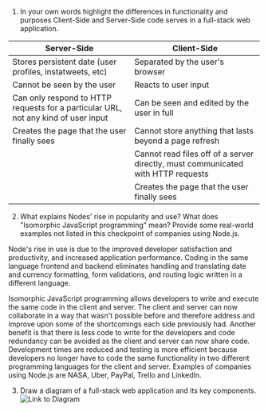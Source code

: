 1. In your own words highlight the differences in functionality and purposes Client-Side and Server-Side code serves in a full-stack web application.

| Server-Side                                                                        | Client-Side                                                                      |
|------------------------------------------------------------------------------------|----------------------------------------------------------------------------------|
| Stores persistent date (user profiles, instatweets, etc)                           | Separated by the user's browser                                                  |
| Cannot be seen by the user                                                         | Reacts to user input                                                             |
| Can only respond to HTTP requests for a particular URL, not any kind of user input | Can be seen and edited by the user in full                                       |
| Creates the page that the user finally sees                                        | Cannot store anything that lasts beyond a page refresh                           |
|                                                                                    | Cannot read files off of a server directly, must communicated with HTTP requests |
|                                                                                    | Creates the page that the user finally sees                                      |

2. What explains Nodes' rise in popularity and use? What does "Isomorphic JavaScript programming" mean? Provide some real-world examples not listed in this checkpoint of companies using Node.js.

Node's rise in use is due to the improved developer satisfaction and productivity, and increased application performance.  Coding in the same language frontend and backend eliminates handling and translating date and currency formatting, form validations, and routing logic written in a different language.

Isomorphic JavaScript programming allows developers to write and execute the same code in the client and server.  The client and server can now collaborate in a way that wasn't possible before and therefore address and improve upon some of the shortcomings each side previously had.  Another benefit is that there is less code to write for the developers and code redundancy can be avoided as the client and server can now share code.  Development times are reduced and testing is more efficient because developers no longer have to code the same functionality in two different programming languages for the client and server. Examples of companies using Node.js are NASA, Uber, PayPal, Trello and LinkedIn.

3. Draw a diagram of a full-stack web application and its key components.
![Link to Diagram](WDT-Node-Module4/1-full-stack-app-diagram.JPG)
